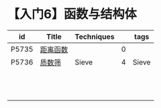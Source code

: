 # 【入门6】函数与结构体

| id    | Title                                              | Techniques |      | tags  |
| ----- | -------------------------------------------------- | ---------- | ---- | ----- |
| P5735 | [距离函数](https://www.luogu.com.cn/problem/P5735) |            | 0    |       |
| P5736 | [质数筛](https://www.luogu.com.cn/problem/P5736)   | Sieve      | 4    | Sieve |
|       |                                                    |            |      |       |
|       |                                                    |            |      |       |
|       |                                                    |            |      |       |
|       |                                                    |            |      |       |
|       |                                                    |            |      |       |
|       |                                                    |            |      |       |
|       |                                                    |            |      |       |
|       |                                                    |            |      |       |
|       |                                                    |            |      |       |
|       |                                                    |            |      |       |
|       |                                                    |            |      |       |
|       |                                                    |            |      |       |

